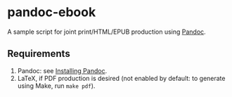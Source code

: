 # pandoc-ebook

A sample script for joint print/HTML/EPUB production using [Pandoc](https://pandoc.org).

## Requirements

1. Pandoc: see [Installing Pandoc](https://pandoc.org/installing.html).
2. LaTeX, if PDF production is desired (not enabled by default: to generate using Make, run `make pdf`).
